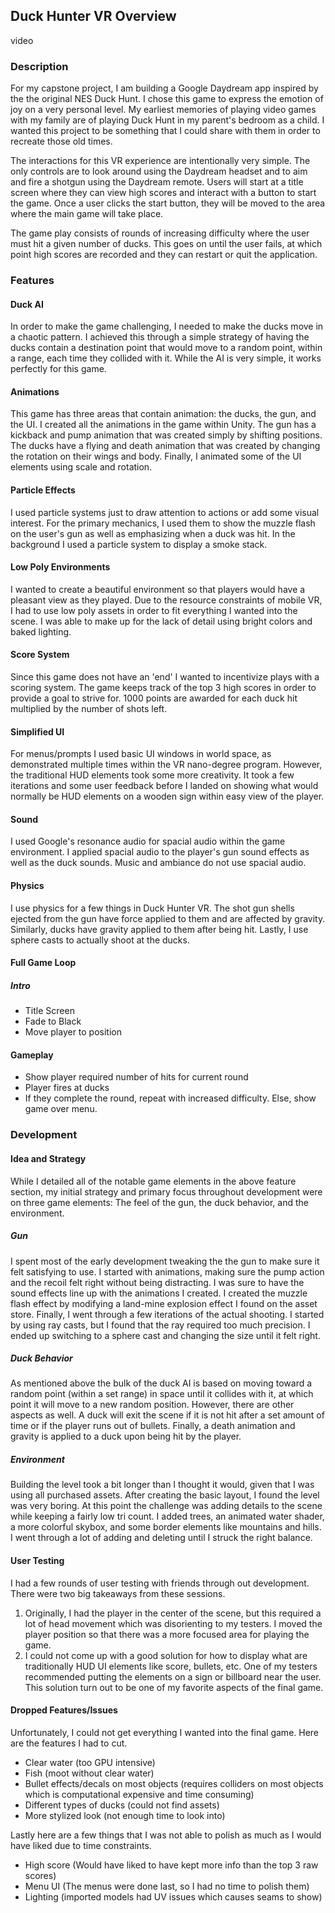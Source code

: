 ## Duck Hunter VR Overview

video

### Description
For my capstone project, I am building a Google Daydream app inspired by the the original NES Duck Hunt.
I chose this game to express the emotion of joy on a very personal level.  My earliest memories of playing 
video games with my family are of playing Duck Hunt in my parent's bedroom as a child.  I wanted this project to 
be something that I could share with them in order to recreate those old times.

The interactions for this VR experience are intentionally very simple.  The only controls are to look around using the 
Daydream headset and to aim and fire a shotgun using the Daydream remote.  Users will start at a title screen where 
they can view high scores and interact with a button to start the game.  Once a user clicks the start button, they will 
be moved to the area where the main game will take place.  

The game play consists of rounds of increasing difficulty where the user must hit a given number of ducks.  This goes on 
until the user fails, at which point high scores are recorded and they can restart or quit the application.

### Features

#### Duck AI
In order to make the game challenging, I needed to make the ducks move in a chaotic pattern.
I achieved this through a simple strategy of having the ducks contain a destination point 
that would move to a random point, within a range, each time they collided with it.  While the AI
is very simple, it works perfectly for this game. 

#### Animations
This game has three areas that contain animation: the ducks, the gun, and the UI.
I created all the animations in the game within Unity.  The gun has a kickback 
and pump animation that was created simply by shifting positions.  The ducks have a flying and
death animation that was created by changing the rotation on their wings and body.  Finally, I animated 
some of the UI elements using scale and rotation.  

#### Particle Effects 
I used particle systems just to draw attention to actions or add some visual interest.
For the primary mechanics, I used them to show the muzzle flash on the user's gun as well as 
emphasizing when a duck was hit.  In the background I used a particle system to display a smoke 
stack.

#### Low Poly Environments 
I wanted to create a beautiful environment so that players would have a pleasant view as 
they played.  Due to the resource constraints of mobile VR, I had to use low poly assets 
in order to fit everything I wanted into the scene.  I was able to make up for the lack 
of detail using bright colors and baked lighting.

#### Score System
Since this game does not have an 'end' I wanted to incentivize plays with a scoring system.
The game keeps track of the top 3 high scores in order to provide a goal to strive for.  1000 
points are awarded for each duck hit multiplied by the number of shots left.

#### Simplified UI
For menus/prompts I used basic UI windows in world space, as demonstrated multiple times within 
the VR nano-degree program.  However, the traditional HUD elements took some more creativity.
It took a few iterations and some user feedback before I landed on showing what would normally
be HUD elements on a wooden sign within easy view of the player.

#### Sound 
I used Google's resonance audio for spacial audio within the game environment.  I applied spacial 
audio to the player's gun sound effects as well as the duck sounds.  Music and ambiance do not
use spacial audio.  

#### Physics
I use physics for a few things in Duck Hunter VR.  The shot gun shells ejected from the gun have 
force applied to them and are affected by gravity.  Similarly, ducks have gravity applied to them 
after being hit.  Lastly, I use sphere casts to actually shoot at the ducks.  

#### Full Game Loop
##### Intro
* Title Screen
* Fade to Black
* Move player to position
#### Gameplay
* Show player required number of hits for current round 
* Player fires at ducks
* If they complete the round, repeat with increased difficulty.  Else, show game over menu.

### Development 

#### Idea and Strategy 
While I detailed all of the notable game elements in the above feature section, my initial strategy 
and primary focus throughout development were on three game elements: The feel of the gun, the duck
behavior, and the environment.

##### Gun
I spent most of the early development tweaking the the gun to make sure it felt satisfying to use.
I started with animations, making sure the pump action and the recoil felt right without being distracting.
I was sure to have the sound effects line up with the animations I created.  I created the muzzle flash effect
by modifying a land-mine explosion effect I found on the asset store.  Finally, I went through a few iterations
of the actual shooting.  I started by using ray casts, but I found that the ray required too much precision.  I 
ended up switching to a sphere cast and changing the size until it felt right.

##### Duck Behavior
As mentioned above the bulk of the duck AI is based on moving toward a random point (within a set range) in space until
it collides with it, at which point it will move to a new random position.  However, there are other aspects as well.  A
duck will exit the scene if it is not hit after a set amount of time or if the player runs out of bullets.  Finally, a death 
animation and gravity is applied to a duck upon being hit by the player.  

##### Environment
Building the level took a bit longer than I thought it would, given that I was using all purchased assets.  After creating the 
basic layout, I found the level was very boring.  At this point the challenge was adding details to the scene while keeping a 
fairly low tri count.  I added trees, an animated water shader, a more colorful skybox, and some border elements like mountains 
and hills.  I went through a lot of adding and deleting until I struck the right balance.   

#### User Testing 
I had a few rounds of user testing with friends through out development.  There were two big takeaways from these sessions.
1. Originally, I had the player in the center of the scene, but this required a lot of head movement which was disorienting to 
my testers.  I moved the player position so that there was a more focused area for playing the game.
2. I could not come up with a good solution for how to display what are traditionally HUD UI elements like score, bullets, etc.
One of my testers recommended putting the elements on a sign or billboard near the user.  This solution turn out to be one of 
my favorite aspects of the final game.  

#### Dropped Features/Issues
Unfortunately, I could not get everything I wanted into the final game. Here are the features I had to cut.

* Clear water (too GPU intensive)
* Fish (moot without clear water)
* Bullet effects/decals on most objects (requires colliders on most objects which is computational expensive and time consuming)
* Different types of ducks (could not find assets)
* More stylized look (not enough time to look into)

Lastly here are a few things that I was not able to polish as much as I would have liked due to time constraints. 

* High score (Would have liked to have kept more info than the top 3 raw scores)
* Menu UI (The menus were done last, so I had no time to polish them)
* Lighting (imported models had UV issues which causes seams to show)
 


